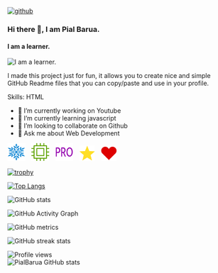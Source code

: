 [<img src='https://cdn.jsdelivr.net/npm/simple-icons@3.0.1/icons/github.svg' alt='github' height='40'>](https://github.com/https://github.com/PialBarua)  
### Hi there 👋, I am Pial Barua.
#### I am a learner.
![I am a learner.](https://scontent.fcgp7-1.fna.fbcdn.net/v/t1.6435-9/p600x600/119147505_370198384002626_6787229846692696859_n.jpg?_nc_cat=111&ccb=1-5&_nc_sid=e3f864&_nc_ohc=wHowreKNj0kAX-xIt1e&_nc_ht=scontent.fcgp7-1.fna&oh=e4ee4388f3018f3978fbbf458720d2e2&oe=61C60A19)

I made this project just for fun, it allows you to create nice and simple GitHub Readme files that you can copy/paste and use in your profile.

Skills: HTML 

- 🔭 I’m currently working on Youtube 
- 🌱 I’m currently learning javascript 
- 👯 I’m looking to collaborate on Github 
- 💬 Ask me about Web Development 




<a href='https://archiveprogram.github.com/'><img src='https://raw.githubusercontent.com/acervenky/animated-github-badges/master/assets/acbadge.gif' width='40' height='40'></a> <a href='https://docs.github.com/en/developers'><img src='https://raw.githubusercontent.com/acervenky/animated-github-badges/master/assets/devbadge.gif' width='40' height='40'></a> <a href='https://github.com/pricing'><img src='https://raw.githubusercontent.com/acervenky/animated-github-badges/master/assets/pro.gif' width='40' height='40'></a> <a href='https://stars.github.com/'><img src='https://raw.githubusercontent.com/acervenky/animated-github-badges/master/assets/starbadge.gif' width='35' height='35'></a> <a href='https://docs.github.com/en/github/supporting-the-open-source-community-with-github-sponsors'><img src='https://raw.githubusercontent.com/acervenky/animated-github-badges/master/assets/sponsorbadge.gif' width='35' height='35'></a> 

[![trophy](https://github-profile-trophy.vercel.app/?username=https://github.com/PialBarua)](https://github.com/ryo-ma/github-profile-trophy)

[![Top Langs](https://github-readme-stats.vercel.app/api/top-langs/?username=https://github.com/PialBarua)](https://github.com/anuraghazra/github-readme-stats)

![GitHub stats](https://github-readme-stats.vercel.app/api?username=https://github.com/PialBarua&show_icons=true&count_private=true)  

![GitHub Activity Graph](https://activity-graph.herokuapp.com/graph?username=https://github.com/PialBarua)  

![GitHub metrics](https://metrics.lecoq.io/https://github.com/PialBarua)  

![GitHub streak stats](https://github-readme-streak-stats.herokuapp.com/?user=https://github.com/PialBarua)  

![Profile views](https://gpvc.arturio.dev/https://github.com/PialBarua)  
![PialBarua GitHub stats](https://github-readme-stats.vercel.app/api?username=PialBarua&show_icons=true&theme=radical)

